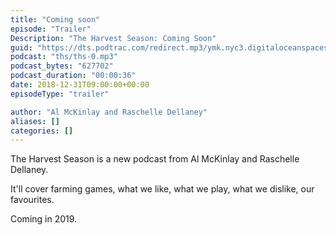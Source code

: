 ```yaml
---
title: "Coming soon"
episode: "Trailer"
Description: "The Harvest Season: Coming Soon"
guid: "https://dts.podtrac.com/redirect.mp3/ymk.nyc3.digitaloceanspaces.com/ths-0.mp3"
podcast: "ths/ths-0.mp3"
podcast_bytes: "627702"
podcast_duration: "00:00:36"
date: 2018-12-31T09:00:00+00:00
episodeType: "trailer"

author: "Al McKinlay and Raschelle Dellaney"
aliases: []
categories: []
---
```


The Harvest Season is a new podcast from Al McKinlay and Raschelle Dellaney.

It'll cover farming games, what we like, what we play, what we dislike, our favourites.

Coming in 2019.
